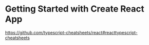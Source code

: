 # Getting Started with Create React App

https://github.com/typescript-cheatsheets/react#reacttypescript-cheatsheets
